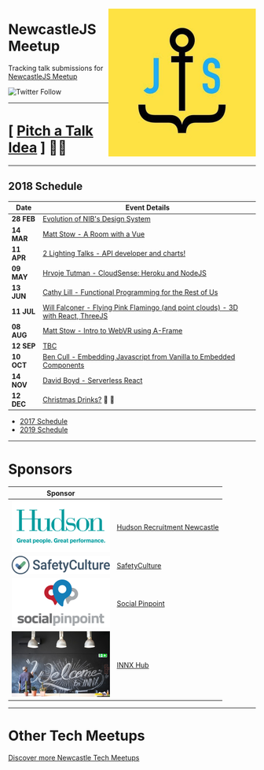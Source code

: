 <img 
	src="newcastlejs.jpeg" 
	alt="NewcastleJS Meetup Logo" 
	align="right" 
	width="300px" 
/>
# NewcastleJS Meetup

Tracking talk submissions for [NewcastleJS Meetup](https://www.meetup.com/NewcastleJS-JavaScript-Meetup/)

![Twitter Follow](https://img.shields.io/twitter/follow/newcastlejs.svg?style=social&label=Follow%20NewcastleJS)

----

# **[ [Pitch a Talk Idea](https://github.com/newwwie/newcastlejs-meetup/issues/new) ]** :bust_in_silhouette::speech_balloon: 

----

## 2018 Schedule

| Date | Event Details |
| --- | --- |
| **28 FEB** | [Evolution of NIB's Design System](https://www.meetup.com/NewcastleJS-JavaScript-Meetup/events/248011877/) |
| **14 MAR** | [Matt Stow - A Room with a Vue](https://www.meetup.com/NewcastleJS-JavaScript-Meetup/events/248243867/) |
| **11 APR** | [2 Lighting Talks - API developer and charts!](https://www.meetup.com/NewcastleJS-JavaScript-Meetup/events/249583312/) |
| **09 MAY** | [Hrvoje Tutman - CloudSense: Heroku and NodeJS](https://www.meetup.com/NewcastleJS-JavaScript-Meetup/events/250353811/) |
| **13 JUN** | [Cathy Lill - Functional Programming for the Rest of Us](https://www.meetup.com/NewcastleJS-JavaScript-Meetup/events/251425666) |
| **11 JUL** | [Will Falconer - Flying Pink Flamingo (and point clouds) - 3D with React, ThreeJS](https://www.meetup.com/NewcastleJS-JavaScript-Meetup/events/252421398/) |
| **08 AUG** | [Matt Stow - Intro to WebVR using A-Frame]() |
| **12 SEP** | [TBC]() |
| **10 OCT** | [Ben Cull - Embedding Javascript from Vanilla to Embedded Components]() |
| **14 NOV** | [David Boyd - Serverless React]() |
| **12 DEC** | [Christmas Drinks?]() :santa: :beer: |

- [2017 Schedule](https://github.com/newwwie/newcastlejs-meetup/blob/master/2017.md)
- [2019 Schedule](https://github.com/newwwie/newcastlejs-meetup/blob/master/2019.md)

----

# Sponsors

| Sponsor |  |
| --- | --- |
| <img src="sponsors/hudson.png" width="200px" /> | [Hudson Recruitment Newcastle](http://au.hudson.com/contact-us/newcastle) |
| <img src="sponsors/safetyculture.png" width="200px" /> | [SafetyCulture](https://safetyculture.com/) |
| <img src="sponsors/socialpinpoint.jpg" width="200px" /> | [Social Pinpoint](https://www.socialpinpoint.com/) |
| <img src="sponsors/innx.jpg" width="200px" /> | [INNX Hub](https://innx.com.au/)  |

----

# Other Tech Meetups

[Discover more Newcastle Tech Meetups](https://www.meetup.com/find/tech/?allMeetups=false&radius=2&userFreeform=Newcastle%2C+Australia&mcId=z1000658&mcName=Newcastle%2C+AU&sort=recommended&eventFilter=all)

